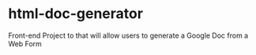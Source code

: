 # html-doc-generator
Front-end Project to that will allow users to generate a Google Doc from a Web Form
